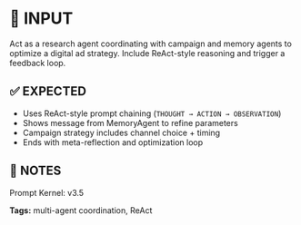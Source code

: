 # 💬 INPUT
Act as a research agent coordinating with campaign and memory agents to optimize a digital ad strategy. Include ReAct-style reasoning and trigger a feedback loop.

## ✅ EXPECTED
- Uses ReAct-style prompt chaining (`THOUGHT → ACTION → OBSERVATION`)
- Shows message from MemoryAgent to refine parameters
- Campaign strategy includes channel choice + timing
- Ends with meta-reflection and optimization loop

## 🔁 NOTES
Prompt Kernel: v3.5

**Tags:** multi-agent coordination, ReAct

